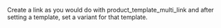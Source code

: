 Create a link as you would do with product_template_multi_link and after
setting a template, set a variant for that template.
